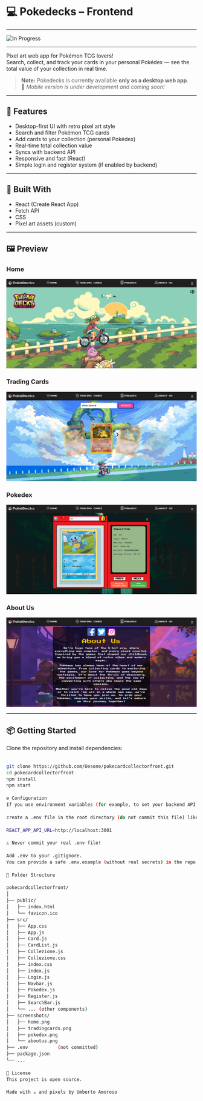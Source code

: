 # 💻 Pokedecks – Frontend

---

![In Progress](https://img.shields.io/badge/status-in%20progress-yellow)

---
Pixel art web app for Pokémon TCG lovers!  
Search, collect, and track your cards in your personal Pokédex — see the total value of your collection in real time.

> **Note:** Pokedecks is currently available **only as a desktop web app**.  
> 📱 *Mobile version is under development and coming soon!*

---

## 🚀 Features

- Desktop-first UI with retro pixel art style
- Search and filter Pokémon TCG cards
- Add cards to your collection (personal Pokédex)
- Real-time total collection value
- Syncs with backend API
- Responsive and fast (React)
- Simple login and register system (if enabled by backend)

---

## 🧰 Built With

- React (Create React App)
- Fetch API
- CSS
- Pixel art assets (custom)

---

## 🖼️ Preview

### Home
![Home](https://github.com/Uesone/pokecardcollectorfront/blob/master/home.png?raw=true)

### Trading Cards
![Trading Cards](https://github.com/Uesone/pokecardcollectorfront/blob/master/tradingcards.png?raw=true)

### Pokedex
![Pokedex](https://github.com/Uesone/pokecardcollectorfront/blob/master/pokedex.png?raw=true)

### About Us
![About Us](https://github.com/Uesone/pokecardcollectorfront/blob/master/aboutus.png?raw=true)

---

## 📦 Getting Started

Clone the repository and install dependencies:

```bash

git clone https://github.com/Uesone/pokecardcollectorfront.git
cd pokecardcollectorfront
npm install
npm start

⚙️ Configuration
If you use environment variables (for example, to set your backend API URL),

create a .env file in the root directory (do not commit this file) like:

REACT_APP_API_URL=http://localhost:3001

⚠️ Never commit your real .env file!

Add .env to your .gitignore.
You can provide a safe .env.example (without real secrets) in the repo.

📁 Folder Structure

pokecardcollectorfront/
│
├── public/
│   ├── index.html
│   └── favicon.ico
├── src/
│   ├── App.css
│   ├── App.js
│   ├── Card.js
│   ├── CardList.js
│   ├── Collezione.js
│   ├── Collezione.css
│   ├── index.css
│   ├── index.js
│   ├── Login.js
│   ├── Navbar.js
│   ├── Pokedex.js
│   ├── Register.js
│   ├── SearchBar.js
│   └── ... (other components)
├── screenshots/
│   ├── home.png
│   ├── tradingcards.png
│   ├── pokedex.png
│   └── aboutus.png
├── .env           (not committed)
├── package.json
└── ...

📄 License
This project is open source.

Made with ☕ and pixels by Umberto Amoroso
